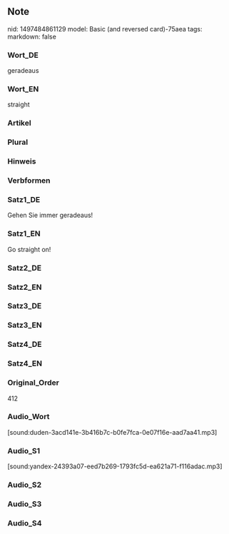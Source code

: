 ## Note
nid: 1497484861129
model: Basic (and reversed card)-75aea
tags: 
markdown: false

### Wort_DE
geradeaus

### Wort_EN
straight

### Artikel


### Plural


### Hinweis


### Verbformen


### Satz1_DE
Gehen Sie immer geradeaus!

### Satz1_EN
Go straight on!

### Satz2_DE


### Satz2_EN


### Satz3_DE


### Satz3_EN


### Satz4_DE


### Satz4_EN


### Original_Order
412

### Audio_Wort
[sound:duden-3acd141e-3b416b7c-b0fe7fca-0e07f16e-aad7aa41.mp3]

### Audio_S1
[sound:yandex-24393a07-eed7b269-1793fc5d-ea621a71-f116adac.mp3]

### Audio_S2


### Audio_S3


### Audio_S4

